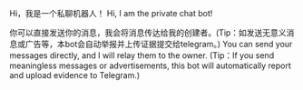Hi，我是一个私聊机器人！
Hi, I am the private chat bot! 

你可以直接发送你的消息，我会将消息传达给我的创建者。(Tip：如发送无意义消息或广告等，本bot会自动举报并上传证据提交给telegram。)
You can send your messages directly, and I will relay them to the owner. (Tip：If you send meaningless messages or advertisements, this bot will automatically report and upload evidence to Telegram.)
